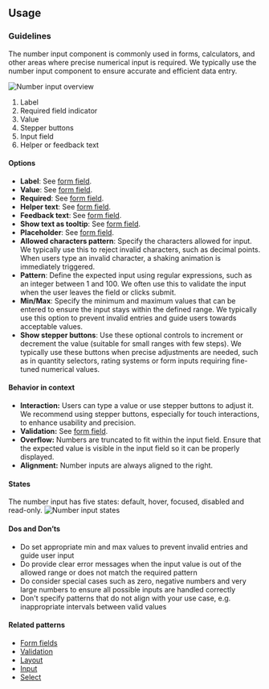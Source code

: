 ## Usage
### Guidelines

The number input component is commonly used in forms, calculators, and other areas where precise numerical input is required. We typically use the number input component to ensure accurate and efficient data entry.

![Number input overview](https://www.figma.com/design/wEptRgAezDU1z80Cn3eZ0o/iX-Pattern-Illustrations?node-id=3805-24565&t=DtCmoFcLwhf7ke3S-4)

1. Label
2. Required field indicator
3. Value
4. Stepper buttons
5. Input field
6. Helper or feedback text

#### Options

- **Label**: See [form field](../forms-field).
- **Value**: See [form field](../forms-field).
- **Required**: See [form field](../forms-field).
- **Helper text**: See [form field](../forms-field).
- **Feedback text**: See [form field](../forms-field).
- **Show text as tooltip**: See [form field](../forms-field).
- **Placeholder**: See [form field](../forms-field).
- **Allowed characters pattern**: Specify the characters allowed for input. We typically use this to reject invalid characters, such as decimal points. When users type an invalid character, a shaking animation is immediately triggered.
- **Pattern**: Define the expected input using regular expressions, such as an integer between 1 and 100. We often use this to validate the input when the user leaves the field or clicks submit.
- **Min/Max**: Specify the minimum and maximum values that can be entered to ensure the input stays within the defined range. We typically use this option to prevent invalid entries and guide users towards acceptable values.
- **Show stepper buttons**: Use these optional controls to increment or decrement the value (suitable for small ranges with few steps). We typically use these buttons when precise adjustments are needed, such as in quantity selectors, rating systems or form inputs requiring fine-tuned numerical values.

#### Behavior in context

- **Interaction:** Users can type a value or use stepper buttons to adjust it. We recommend using stepper buttons, especially for touch interactions, to enhance usability and precision.
- **Validation:** See [form field](../forms-validation).
- **Overflow:** Numbers are truncated to fit within the input field. Ensure that the expected value is visible in the input field so it can be properly displayed.
- **Alignment:** Number inputs are always aligned to the right.

#### States

The number input has five states: default, hover, focused, disabled and read-only.
![Number input states](https://www.figma.com/design/wEptRgAezDU1z80Cn3eZ0o/iX-Pattern-Illustrations?node-id=4097-1041&t=lGjPn4Q9U7Fa81TI-4)

#### Dos and Don’ts

- Do set appropriate min and max values to prevent invalid entries and guide user input
- Do provide clear error messages when the input value is out of the allowed range or does not match the required pattern
- Do consider special cases such as zero, negative numbers and very large numbers to ensure all possible inputs are handled correctly
- Don't specify patterns that do not align with your use case, e.g. inappropriate intervals between valid values

#### Related patterns

- [Form fields](../forms-field)
- [Validation](../forms-validation)
- [Layout](../forms-layout)
- [Input](../input)
- [Select](../select)
